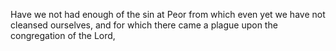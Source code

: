 Have we not had enough of the sin at Peor from which even yet we have not cleansed ourselves, and for which there came a plague upon the congregation of the Lord,
